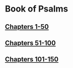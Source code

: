 # Book of Psalms

## [Chapters 1-50](psalms1-50.md)
## [Chapters 51-100](psalms51-100.md)
## [Chapters 101-150](psalms101-150.md)
